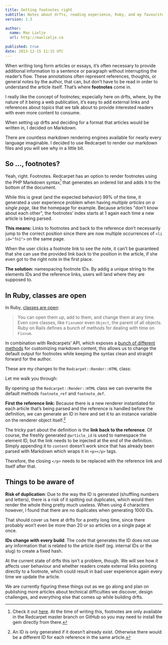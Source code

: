 ```yaml
---
title: Getting footnotes right
subtitle: Notes about drfts, reading experience, Ruby, and my favourite markdown parser
version: 1.3

author:
  name: Max Lielje
  url: http://maxlielje.co

published: true
date: 2013-12-15 11:15 UTC 
---
```


When writing long form articles or essays, it’s often necessary to provide additional information to a sentence or paragraph without interrupting the reader’s flow. These annotations often represent references, thoughts, or general notes by the author, that can, but don’t have to be read in order to understand the article itself. That’s where **footnotes** come in.

I really like the concept of footnotes; especially here on drfts, where, by the nature of it being a web publication, it’s easy to add external links and references about topics that we talk about to provide interested readers with even more content to consume. 

When setting up drfts and deciding for a format that articles would be written in, I decided on Markdown.

There are countless markdown rendering engines available for nearly every language imaginable. I decided to use Redcarpet to render our markdown files and you will see why in a little bit.

## So …, footnotes?

Yeah, right. Footnotes. Redcarpet has an option to render footnotes using the PHP Markdown syntax[^1] that generates an ordered list and adds it to the bottom of the document.

[^1]: Check it out [here](http://michelf.ca/projects/php-markdown/extra/). At the time of writing this, footnotes are only available in the Redcarpet master branch on GitHub so you may need to install the gem directly from there.

While this is great (and the expected behavior) 99% of the time, it generated a user experience problem when having *multiple articles on a single page*, like the homepage for example. Because articles "don’t know about each other", the footnotes’ index starts at 1 again each time a new article is being parsed.

**This means:** Links to footnotes and back to the reference don’t necessarily jump to the correct position since there are now multiple occurrences of `<li id="fn1">` on the same page.

When the user clicks a footnote link to see the note, it can’t be guaranteed that she can use the provided link back to the position in the article, if she even got to the right note in the first place.

**The solution:** namespacing footnote IDs. By addig a unique string to the elements IDs and the reference links, users will land where they are supposed to.

## In Ruby, classes are open

In Ruby, [classes are open](https://www.ruby-lang.org/en/documentation/ruby-from-other-languages/):

> You can open them up, add to them, and change them at any time. Even core classes, like `Fixnum`or even `Object`, the parent of all objects. Ruby on Rails defines a bunch of methods for dealing with time on `Fixnum`.

In combination with Redcarpets’ API, which exposes a [bunch of different methods](https://github.com/vmg/redcarpet#and-you-can-even-cook-your-own) for customizing markdown content, this allows us to change the default output for footnotes while keeping the syntax clean and straight forward for the author.

These are my changes to the `Redcarpet::Render::HTML` class:

<script src="https://gist.github.com/mxlje/7920608.js"></script>

Let me walk you through:

By opening up the `Redcarpet::Render::HTML` class we can overwrite the default methods `footnote_ref` and `footnote_def`.

**First the reference link:** Because there is a new renderer instantiated for each article that’s being parsed and the reference is handled before the definition, we can generate an ID in here and set it to an instance variable on the renderer object itself.[^2]

[^2]: An ID is only generated if it doesn’t already exist. Otherwise there would be a different ID for each reference in the same article.

The tricky part about the definition is the **link back to the reference**. Of course, the freshly generated `@article_id` is used to namespace the element ID, but the link needs to be injected at the end of the definition. Simply appending it to `content` doesn’t work since that has already been parsed with Markdown which wraps it in `<p></p>` tags.

Therefore, the closing `</p>` needs to be replaced with the reference link and itself after that.

## Things to be aware of

**Risk of duplication**: Due to the way the ID is generated (shuffling numbers and letters), there is a risk of it spitting out duplicates, which would then render the whole thing pretty much useless. When using 4 characters however, I found that there are no duplicates when generating 1000 IDs.

That should cover us here at drfts for a pretty long time, since there probably won’t even be more than 20 or so articles on a single page at once.

**IDs change with every build**: The code that generates the ID does not use any information that is related to the article itself (eg. internal IDs or the slug) to create a fixed hash.

At the current state of drfts this isn’t a problem, though. We will see how it affects user behaviour and whether readers create external links pointing directly to a footnote, which could result in bad user experience again every time we update the article.

We are currently figuring these things out as we go along and plan on publishing more articles about technical difficulties we discover, design challenges, and everything else that comes up while building drfts.